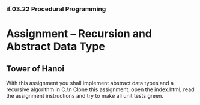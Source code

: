 ### if.03.22 Procedural Programming
# Assignment – Recursion and Abstract Data Type
## Tower of Hanoi
With this assignment you shall implement abstract data types and a recursive algorithm in C.\n
Clone this assignment, open the index.html, read the assignment instructions and try to make all unit tests green.